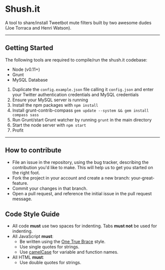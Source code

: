 # Shush.it

A tool to share/install Tweetbot mute filters built by two awesome dudes (Joe Torraca and Henri Watson).

---
## Getting Started

The following tools are required to compile/run the shush.it codebase:

* Node (v0.11+)
* Grunt
* MySQL Database



1. Duplicate the `config.example.json` file calling it `config.json` and enter your Twitter authentication credentials and MySQL credentials
2. Ensure your MySQL server is running
1. Install the npm packages with `npm install`
1. Install grunt-contrib-compass `gem update --system && gem install compass sass`
2. Run Grunt/start Grunt watcher by running `grunt` in the main directory
3. Start the node server with `npm start`
4. Profit

---

## How to contribute

* File an issue in the repository, using the bug tracker, describing the contribution you'd like to make. This will help us to get you started on the right foot.
* Fork the project in your account and create a new branch: your-great-feature.
* Commit your changes in that branch.
* Open a pull request, and reference the initial issue in the pull request message.

## Code Style Guide

* All code **must** use two spaces for indenting. Tabs **must not** be used for indenting.
* All JavaScript **must**:
  * Be written using the [One True Brace](https://en.wikipedia.org/wiki/Indent_style#Variant:_1TBS) style.
  * Use single quotes for strings.
  * Use [camelCase](https://en.wikipedia.org/wiki/CamelCase) for variable and function names.
* All HTML **must**:
  * Use double quotes for strings.
